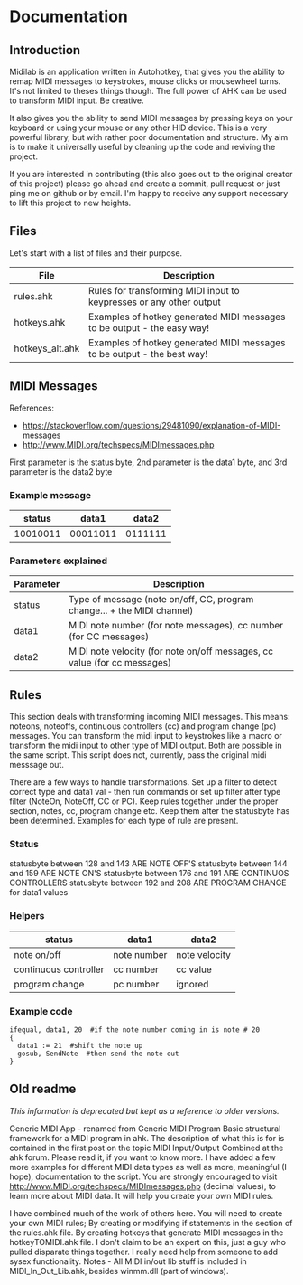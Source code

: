 # Documentation

## Introduction

Midilab is an application written in Autohotkey, that gives you the ability to remap MIDI messages to keystrokes, mouse clicks or mousewheel turns. It's not limited to theses things though. The full power of AHK can be used to transform MIDI input. Be creative.

It also gives you the ability to send MIDI messages by pressing keys on your keyboard or using your mouse or any other HID device. This is a very powerful library, but with rather poor documentation and structure. My aim is to make it universally useful by cleaning up the code and reviving the project.

If you are interested in contributing (this also goes out to the original creator of this project) please go ahead and create a commit, pull request or just ping me on github or by email. I'm happy to receive any support necessary to lift this project to new heights.

## Files

Let's start with a list of files and their purpose.

| File | Description |
| --- | -- |
| rules.ahk | Rules for transforming MIDI input to keypresses or any other output |
| hotkeys.ahk | Examples of hotkey generated MIDI messages to be output - the easy way! |
| hotkeys_alt.ahk | Examples of hotkey generated MIDI messages to be output - the best way! |

## MIDI Messages

References:
- https://stackoverflow.com/questions/29481090/explanation-of-MIDI-messages
- http://www.MIDI.org/techspecs/MIDImessages.php

First parameter is the status byte, 2nd parameter is the data1 byte, and 3rd parameter is the data2 byte

### Example message

| status | data1 | data2 |
|---|---|---|
| 10010011 | 00011011 | 0111111 |

### Parameters explained

| Parameter | Description |
| -- | -- |
| status | Type of message (note on/off, CC, program change... + the MIDI channel) |
| data1 | MIDI note number (for note messages), cc number (for CC messages) |
| data2 | MIDI note velocity (for note on/off messages, cc value (for cc messages) |

## Rules


This section deals with transforming incoming MIDI messages. This means: noteons, noteoffs, continuous controllers (cc) and program change (pc) messages. You can transform the midi input to keystrokes like a macro or transform the midi input to other type of MIDI output. Both are possible in the same script. This script does not, currently, pass the original midi messsage out.

There are a few ways to handle transformations. Set up a filter to detect correct type and data1 val - then run commands or set up filter after type filter (NoteOn, NoteOff, CC or PC). Keep rules together under the proper section, notes, cc, program change etc. Keep them after the statusbyte has been determined. Examples for each type of rule are present.

### Status

statusbyte between 128 and 143 ARE NOTE OFF'S
statusbyte between 144 and 159 ARE NOTE ON'S
statusbyte between 176 and 191 ARE CONTINUOS CONTROLLERS
statusbyte between 192 and 208  ARE PROGRAM CHANGE for data1 values

### Helpers

| status | data1 | data2 |
| - | - | - |
| note on/off | note number | note velocity |
| continuous controller | cc number | cc value |
| program change | pc number | ignored |

### Example code

~~~
ifequal, data1, 20  #if the note number coming in is note # 20
{
  data1 := 21  #shift the note up
  gosub, SendNote  #then send the note out
}
~~~

## Old readme

*This information is deprecated but kept as a reference to older versions.*

Generic MIDI App - renamed from Generic MIDI Program Basic structural framework for a MIDI program in ahk. The description of what this is for is contained in the first post on the topic MIDI Input/Output Combined at the ahk forum. Please read it, if you want to know more. I have added a few more examples for different MIDI data types as well as more, meaningful (I hope), documentation to the script. You are strongly encouraged to visit http://www.MIDI.org/techspecs/MIDImessages.php (decimal values), to learn more about MIDI data.  It will help you create your own MIDI rules.

I have combined much of the work of others here. You will need to create your own MIDI rules; By creating or modifying if statements in the section of the rules.ahk file. By creating hotkeys that generate MIDI messages in the hotkeyTOMIDI.ahk file.  I don't claim to be an expert on this, just a guy who pulled disparate things together. I really need help from someone to add sysex functionality.  Notes - All MIDI in/out lib stuff is included in MIDI_In_Out_Lib.ahk, besides winmm.dll (part of windows).
